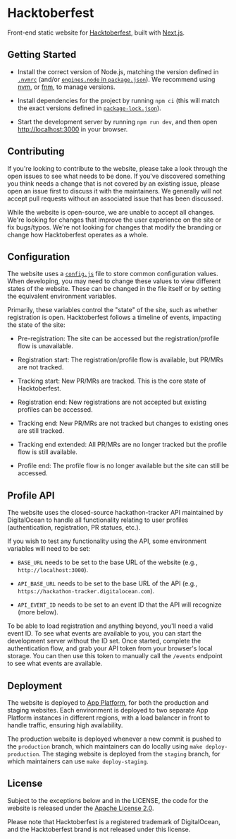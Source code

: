 # Hacktoberfest

Front-end static website for [Hacktoberfest](https://hacktoberfest.com),
built with [Next.js](https://nextjs.org).

## Getting Started

- Install the correct version of Node.js, matching the version defined in
  [`.nvmrc`](.nvmrc) (and/or [`engines.node` in `package.json`](package.json)).
  We recommend using [nvm](https://github.com/nvm-sh/nvm), or
  [fnm](https://github.com/Schniz/fnm), to manage versions.

- Install dependencies for the project by running `npm ci` (this will match the
  exact versions defined in [`package-lock.json`](package-lock.json)).

- Start the development server by running `npm run dev`, and then open
  [http://localhost:3000](http://localhost:3000) in your browser.

## Contributing

If you're looking to contribute to the website, please take a look through the
open issues to see what needs to be done. If you've discovered something you
think needs a change that is not covered by an existing issue, please open an
issue first to discuss it with the maintainers. We generally will not accept
pull requests without an associated issue that has been discussed.

While the website is open-source, we are unable to accept all changes. We're
looking for changes that improve the user experience on the site or fix
bugs/typos. We're not looking for changes that modify the branding or change
how Hacktoberfest operates as a whole.

## Configuration

The website uses a [`config.js`](src/lib/config.js) file to store common
configuration values. When developing, you may need to change these values to
view different states of the website. These can be changed in the file itself
or by setting the equivalent environment variables.

Primarily, these variables control the "state" of the site, such as whether
registration is open. Hacktoberfest follows a timeline of events, impacting the
state of the site:

- Pre-registration:
  The site can be accessed but the registration/profile flow is unavailable.

- Registration start:
  The registration/profile flow is available, but PR/MRs are not tracked.

- Tracking start:
  New PR/MRs are tracked. This is the core state of Hacktoberfest.

- Registration end:
  New registrations are not accepted but existing profiles can be accessed.

- Tracking end:
  New PR/MRs are not tracked but changes to existing ones are still tracked.

- Tracking end extended:
  All PR/MRs are no longer tracked but the profile flow is still available.

- Profile end:
  The profile flow is no longer available but the site can still be accessed.

## Profile API

The website uses the closed-source hackathon-tracker API maintained by
DigitalOcean to handle all functionality relating to user profiles
(authentication, registration, PR statues, etc.).

If you wish to test any functionality using the API,
some environment variables will need to be set:

- `BASE_URL` needs to be set to the base URL of the website
  (e.g., `http://localhost:3000`).

- `API_BASE_URL` needs to be set to the base URL of the API
  (e.g., `https://hackathon-tracker.digitalocean.com`).

- `API_EVENT_ID` needs to be set to an event ID that the API will recognize
  (more below).

To be able to load registration and anything beyond, you'll need a valid event
ID. To see what events are available to you, you can start the development
server without the ID set. Once started, complete the authentication flow, and
grab your API token from your browser's local storage. You can then use this
token to manually call the `/events` endpoint to see what events are available.

## Deployment

The website is deployed to [App Platform](https://do.co/apps), for both the
production and staging websites. Each environment is deployed to two separate
App Platform instances in different regions, with a load balancer in front to
handle traffic, ensuring high availability.

The production website is deployed whenever a new commit is pushed to the
`production` branch, which maintainers can do locally using
`make deploy-production`. The staging website is deployed from the `staging`
branch, for which maintainers can use `make deploy-staging`.

## License

Subject to the exceptions below and in the LICENSE, the code for the website is
released under the [Apache License 2.0](LICENSE.md).

Please note that Hacktoberfest is a registered trademark of DigitalOcean, and
the Hacktoberfest brand is not released under this license.
